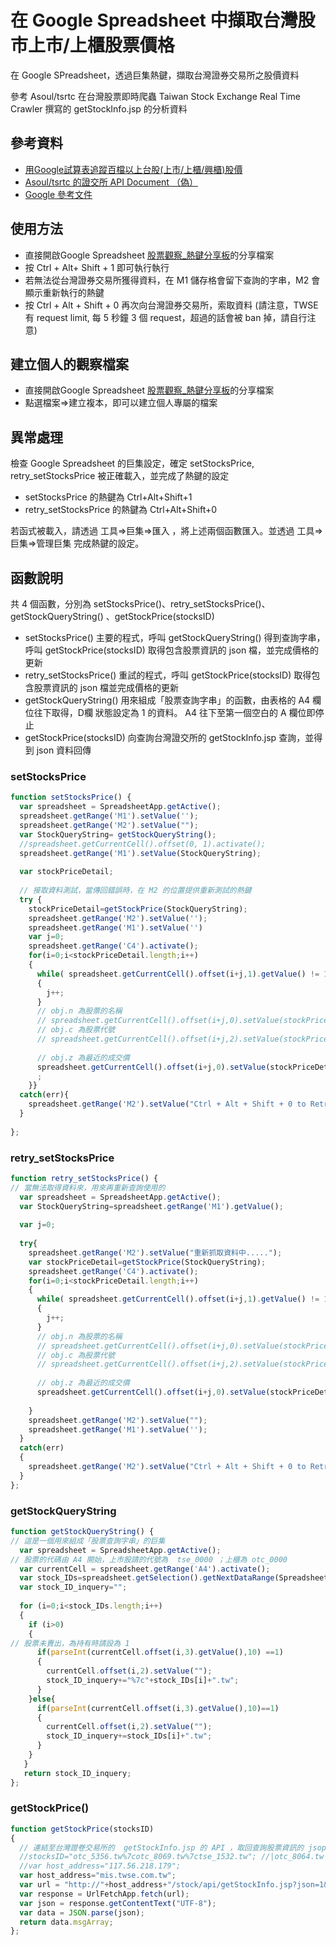 # 在 Google Spreadsheet 中擷取台灣股市上市/上櫃股票價格

在  Google SPreadsheet，透過巨集熱鍵，擷取台灣證券交易所之股價資料

參考 Asoul/tsrtc 在台灣股票即時爬蟲 Taiwan Stock Exchange Real Time Crawler 撰寫的 getStockInfo.jsp 的分析資料

## 參考資料

* [用Google試算表追蹤百檔以上台股(上市/上櫃/興櫃)股價](https://wiki0918.pixnet.net/blog/post/222332253-用google試算表取得台股%28上市-上櫃%29股票報價)
* [Asoul/tsrtc 的證交所 API Document （偽）](https://github.com/Asoul/tsrtc)
* [Google 參考文件](https://developers.google.com/apps-script/reference/spreadsheet)

## 使用方法

* 直接開啟Google Spreadsheet [股票觀察_熱鍵分享板](https://docs.google.com/spreadsheets/d/1K0OgjeL3uMZZ7JvbjE-MbkbKldgjjPEt9DYyzuuuelU/edit?usp=sharing)的分享檔案
* 按 Ctrl + Alt+ Shift + 1 即可執行執行
* 若無法從台灣證券交易所獲得資料，在 M1 儲存格會留下查詢的字串，M2 會顯示重新執行的熱鍵
* 按 Ctrl + Alt + Shift + 0 再次向台灣證券交易所，索取資料
(請注意，TWSE 有 request limit, 每 5 秒鐘 3 個 request，超過的話會被 ban 掉，請自行注意)

## 建立個人的觀察檔案

* 直接開啟Google Spreadsheet [股票觀察_熱鍵分享板](https://docs.google.com/spreadsheets/d/1K0OgjeL3uMZZ7JvbjE-MbkbKldgjjPEt9DYyzuuuelU/edit?usp=sharing)的分享檔案
* 點選檔案=>建立複本，即可以建立個人專屬的檔案

## 異常處理

檢查 Google Spreadsheet 的巨集設定，確定 setStocksPrice, retry_setStocksPrice 被正確載入，並完成了熱鍵的設定

* setStocksPrice 的熱鍵為 Ctrl+Alt+Shift+1
* retry_setStocksPrice 的熱鍵為 Ctrl+Alt+Shift+0

若函式被載入，請透過 工具=>巨集=>匯入 ，將上述兩個函數匯入。並透過 工具=>巨集=>管理巨集 完成熱鍵的設定。

## 函數說明

共 4 個函數，分別為 setStocksPrice()、retry_setStocksPrice()、getStockQueryString() 、getStockPrice(stocksID)

* setStocksPrice() 主要的程式，呼叫 getStockQueryString() 得到查詢字串，呼叫 getStockPrice(stocksID) 取得包含股票資訊的 json 檔，並完成價格的更新
* retry_setStocksPrice() 重試的程式，呼叫 getStockPrice(stocksID) 取得包含股票資訊的 json 檔並完成價格的更新
* getStockQueryString() 用來組成「股票查詢字串」的函數，由表格的 A4 欄位往下取得，D欄 狀態設定為 1 的資料。 A4 往下至第一個空白的 A 欄位即停止
* getStockPrice(stocksID) 向查詢台灣證交所的 getStockInfo.jsp 查詢，並得到 json 資料回傳

### setStocksPrice
```javascript
function setStocksPrice() {
  var spreadsheet = SpreadsheetApp.getActive();
  spreadsheet.getRange('M1').setValue('');
  spreadsheet.getRange('M2').setValue(""); 
  var StockQueryString= getStockQueryString();
  //spreadsheet.getCurrentCell().offset(0, 1).activate();
  spreadsheet.getRange('M1').setValue(StockQueryString);
  
  var stockPriceDetail;
  
  // 接取資料測試，當傳回錯誤時，在 M2 的位置提供重新測試的熱鍵
  try {
    stockPriceDetail=getStockPrice(StockQueryString);
    spreadsheet.getRange('M2').setValue('');
    spreadsheet.getRange('M1').setValue('')
    var j=0;
    spreadsheet.getRange('C4').activate();
    for(i=0;i<stockPriceDetail.length;i++)
    {
      while( spreadsheet.getCurrentCell().offset(i+j,1).getValue() != 1)
      {
        j++; 
      }
      // obj.n 為股票的名稱   
      // spreadsheet.getCurrentCell().offset(i+j,0).setValue(stockPriceDetail[i].n);
      // obj.c 為股票代號
      // spreadsheet.getCurrentCell().offset(i+j,2).setValue(stockPriceDetail[i].c);
      
      // obj.z 為最近的成交價
      spreadsheet.getCurrentCell().offset(i+j,0).setValue(stockPriceDetail[i].z);   
      ;   
    }}
  catch(err){
    spreadsheet.getRange('M2').setValue("Ctrl + Alt + Shift + 0 to Retry");  
  }
 
};
```
### retry_setStocksPrice
```javascript
function retry_setStocksPrice() {
// 當無法取得資料來，用來再重新查詢使用的
  var spreadsheet = SpreadsheetApp.getActive();
  var StockQueryString=spreadsheet.getRange('M1').getValue();
  
  var j=0;
  
  try{
    spreadsheet.getRange('M2').setValue("重新抓取資料中.....");      
    var stockPriceDetail=getStockPrice(StockQueryString);
    spreadsheet.getRange('C4').activate();
    for(i=0;i<stockPriceDetail.length;i++)
    {
      while( spreadsheet.getCurrentCell().offset(i+j,1).getValue() != 1)
      {
        j++; 
      }
      // obj.n 為股票的名稱   
      // spreadsheet.getCurrentCell().offset(i+j,0).setValue(stockPriceDetail[i].n);
      // obj.c 為股票代號
      // spreadsheet.getCurrentCell().offset(i+j,2).setValue(stockPriceDetail[i].c);
      
      // obj.z 為最近的成交價
      spreadsheet.getCurrentCell().offset(i+j,0).setValue(stockPriceDetail[i].z);   
      
    }
    spreadsheet.getRange('M2').setValue("");
    spreadsheet.getRange('M1').setValue('');
  } 
  catch(err)
  {
    spreadsheet.getRange('M2').setValue("Ctrl + Alt + Shift + 0 to Retry"); 
  }
};
```
###  getStockQueryString
```javascript
function getStockQueryString() {
// 這是一個用來組成「股票查詢字串」的巨集
  var spreadsheet = SpreadsheetApp.getActive();
// 股票的代碼由 A4 開始，上市股請的代號為  tse_0000 ；上櫃為 otc_0000  
  var currentCell = spreadsheet.getRange('A4').activate();
  var stock_IDs=spreadsheet.getSelection().getNextDataRange(SpreadsheetApp.Direction.DOWN).getValues();
  var stock_ID_inquery="";
  
  for (i=0;i<stock_IDs.length;i++)
  {
    if (i>0)
    {
// 股票未賣出，為持有時請設為 1 
      if(parseInt(currentCell.offset(i,3).getValue(),10) ==1)
      {
        currentCell.offset(i,2).setValue("");
        stock_ID_inquery+="%7c"+stock_IDs[i]+".tw";
      }
    }else{
      if(parseInt(currentCell.offset(i,3).getValue(),10)==1)
      {
        currentCell.offset(i,2).setValue("");
        stock_ID_inquery+=stock_IDs[i]+".tw";
      }
    }
   }
   return stock_ID_inquery;  
};
```
### getStockPrice()
```javascript
function getStockPrice(stocksID)
{
  // 連結至台灣證卷交易所的  getStockInfo.jsp 的 API ，取回查詢股票資訊的 jsop 格式資料
  //stocksID="otc_5356.tw%7cotc_8069.tw%7ctse_1532.tw"; //|otc_8064.tw|otc_3586.tw";
  //var host_address="117.56.218.179"; 
  var host_address="mis.twse.com.tw";
  var url = "http://"+host_address+"/stock/api/getStockInfo.jsp?json=1&delay=0&ex_ch="+stocksID+"&_="+Date.now();
  var response = UrlFetchApp.fetch(url);
  var json = response.getContentText("UTF-8");
  var data = JSON.parse(json);
  return data.msgArray;   
};
```


